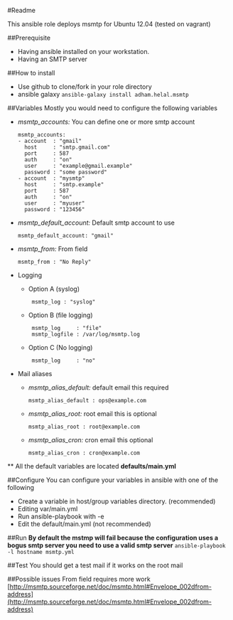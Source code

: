 #Readme

This ansible role deploys msmtp for Ubuntu 12.04 (tested on vagrant)


##Prerequisite
* Having ansible installed on your workstation. 
* Having an SMTP server 

##How to install
* Use github to clone/fork in your role directory
* ansible galaxy ```ansible-galaxy install adham.helal.msmtp```

##Variables 
  Mostly you would need to configure the following variables 
  - *msmtp_accounts:* You can define one or more smtp account 
 
      ```
      msmtp_accounts:
      - account  : "gmail"
        host     : "smtp.gmail.com"
        port     : 587
        auth     : "on"
        user     : "example@gmail.example"
        password : "some password"
      - account  : "mysmtp"
        host     : "smtp.example"
        port     : 587
        auth     : "on"
        user     : "myuser"
        password : "123456"
      ```
  - *msmtp_default_account:* Default smtp account to use 

    ```msmtp_default_account: "gmail"```

  - *msmtp_from:* From field

    ```msmtp_from : "No Reply"```
  
  - Logging 
     - Option A (syslog)
     
       ```
        msmtp_log : "syslog"
       ```

     - Option B (file logging)
     
       ```
        msmtp_log     : "file"
        msmtp_logfile : /var/log/msmtp.log
       ```

     - Option C (No logging)

       ```
        msmtp_log     : "no"
       ```
  - Mail aliases 
     - *msmtp_alias_default:* default email this required 

       ```msmtp_alias_default : ops@example.com```

     - *msmtp_alias_root:* root email this is optional

       ```msmtp_alias_root : root@example.com```

     - *msmtp_alias_cron:* cron email this optional

       ```msmtp_alias_cron : cron@example.com``` 

** All the default variables are located **defaults/main.yml**

##Configure
You can configure your variables in ansible with one of the following

 * Create a variable in host/group variables directory. (recommended)
 * Editing var/main.yml
 * Run ansible-playbook with -e
 * Edit the default/main.yml (not recommended)

##Run
**By default the mstmp will fail because the configuration uses a bogus smtp server you need to use a valid smtp server**
    ```ansible-playbook -l hostname msmtp.yml```

##Test
  You should get a test mail if it works on the root mail

##Possible issues
 From field requires more work 
[http://msmtp.sourceforge.net/doc/msmtp.html#Envelope_002dfrom-address](http://msmtp.sourceforge.net/doc/msmtp.html#Envelope_002dfrom-address) 
